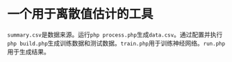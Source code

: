 # 一个用于离散值估计的工具

`summary.csv`是数据来源。运行`php process.php`生成`data.csv`。通过配置并执行`php build.php`生成训练数据和测试数据。`train.php`用于训练神经网络。`run.php`用于生成结果。
